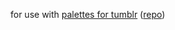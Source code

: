 for use with [palettes for tumblr](https://addons.mozilla.org/en-US/firefox/addon/palettes-for-tumblr/) ([repo](https://github.com/AprilSylph/Palettes-for-Tumblr))
